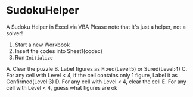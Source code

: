 # SudokuHelper
A Sudoku Helper in Excel via VBA
Please note that It's just a helper, not a solver!

1. Start a new Workbook
2. Insert the codes into Sheet1(codec)
3. Run `Initialize`

A. Clear the puzzle
B. Label figures as Fixed(Level:5) or Sured(Level:4)
C. For any cell with Level < 4, if the cell contains only 1 figure, Label it as Confirmed(Level:3)
D. For any cell with Level < 4, clear the cell
E. For any cell with Level < 4, guess what figures are ok
